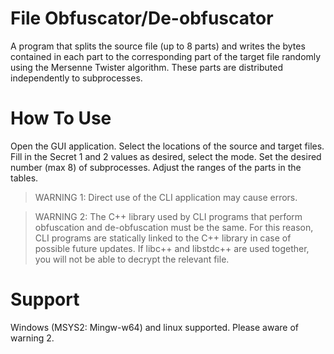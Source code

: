 # File Obfuscator/De-obfuscator

A program that splits the source file (up to 8 parts) and writes the bytes contained in each part to the corresponding part of the target file randomly using the Mersenne Twister algorithm. These parts are distributed independently to subprocesses.

# How To Use

Open the GUI application. Select the locations of the source and target files. Fill in the Secret 1 and 2 values as desired, select the mode. Set the desired number (max 8) of subprocesses. Adjust the ranges of the parts in the tables.

> WARNING 1: Direct use of the CLI application may cause errors.

> WARNING 2: The C++ library used by CLI programs that perform obfuscation and de-obfuscation must be the same. For this reason, CLI programs are statically linked to the C++ library in case of possible future updates. If libc++ and libstdc++ are used together, you will not be able to decrypt the relevant file.

# Support

Windows (MSYS2: Mingw-w64) and linux supported.
Please aware of warning 2.
